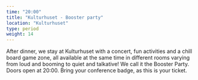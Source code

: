 ```yaml
---
time: "20:00"
title: "Kulturhuset - Booster party"
location: "Kulturhuset"
type: period
weight: 14
---
```


After dinner, we stay at Kulturhuset with a concert, fun activities and a chill board game zone, all available at the same time in different rooms varying from loud and booming to quiet and talkative! We call it the Booster Party. Doors open at 20:00. Bring your conference badge, as this is your ticket.
